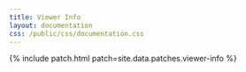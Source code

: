 ```yaml
---
title: Viewer Info
layout: documentation
css: /public/css/documentation.css
---
```


{% include patch.html patch=site.data.patches.viewer-info %}

